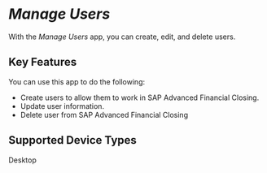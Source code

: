 <!-- loio85bfe2f162d945a1a5b4c90346dd74da -->

# *Manage Users*



With the *Manage Users* app, you can create, edit, and delete users.



## Key Features

You can use this app to do the following:



-   Create users to allow them to work in SAP Advanced Financial Closing.
-   Update user information.
-   Delete user from SAP Advanced Financial Closing



## Supported Device Types

Desktop

